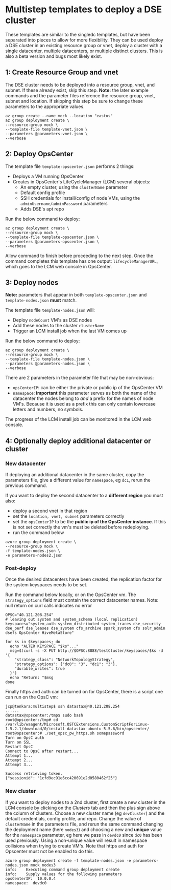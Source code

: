 # Multistep templates to deploy a DSE cluster
These templates are similar to the singledc templates, but have been separated into pieces to allow for more flexibility. They can be used deploy a DSE cluster in an existing resource group or vnet, deploy a cluster with a single datacenter, multiple datacenters, or multiple distinct clusters. This is also a beta version and bugs most likely exist.


## 1: Create Resource Group and vnet
The DSE cluster needs to be deployed into a resource group, vnet, and subnet. If these already exist, skip this step. **Note:** the later example commands and the parameter files reference the resource group, vnet, subnet and location. If skipping this step be sure to change these parameters to the appropriate values.
```
az group create --name mock --location "eastus"
az group deployment create \
--resource-group mock \
--template-file template-vnet.json \
--parameters @parameters-vnet.json \
--verbose
```

## 2: Deploy OpsCenter
The template file `template-opscenter.json` performs 2 things:
- Deploys a VM running OpsCenter
- Creates in OpsCenter's LifeCycleManager (LCM) several objects:
  - An empty cluster, using the `clusterName` parameter
  - Default config profile
  - SSH credentials for install/config of node VMs, using the `adminUsername/adminPassword` parameters
  - Adds DSE's apt repo  

Run the below command to deploy:
```
az group deployment create \
--resource-group mock \
--template-file template-opscenter.json \
--parameters @parameters-opscenter.json \
--verbose
```
Allow command to finish before proceeding to the next step. Once the command completes this template has one output: `lifecycleManagerURL`, which goes to the LCM web console in OpsCenter.

## 3: Deploy nodes
**Note:** parameters that appear in both `template-opscenter.json` and `template-nodes.json` **must** match.

The template file `template-nodes.json` will:
- Deploy `nodeCount` VM's as DSE nodes
- Add these nodes to the cluster `clusterName`
- Trigger an LCM install job when the last VM comes up

Run the below command to deploy:
```
az group deployment create \
--resource-group mock \
--template-file template-nodes.json \
--parameters @parameters-nodes.json \
--verbose
```
There are 2 parameters in the parameter file that may be non-obvious:
  - `opsCenterIP`:  can be either the private or public ip of the OpsCenter VM
  - `namespace`:  **important** this parameter serves as both the name of the datacenter the nodes belong to *and* a prefix for the names of node VM's. Because it is used as a prefix this can only contain lowercase letters and numbers, no symbols.

The progress of the LCM install job can be monitored in the LCM web console.

## 4: Optionally deploy additional datacenter or cluster
### New datacenter
If deploying an additional datacenter in the same cluster, copy the parameters file, give a different value for `namespace`, eg `dc1`, rerun the previous command.

If you want to deploy the second datacenter to a **different region** you must also:
- deploy a second vnet in that region
- set the `location, vnet, subnet` parameters correctly
- set the `opsCenterIP` to be the **public ip of the OpsCenter instance**. If this is not set correctly the vm's must be deleted before redeploying.
- run the command below

```
azure group deployment create \
--resource-group mock \
-f template-nodes.json \
-e parameters-nodes2.json
```

### Post-deploy

Once the desired datacenters have been created, the replication factor for the system keyspaces needs to be set.

Run the command below locally, or on the OpsCenter vm. The `strategy_options` field must contain the correct datacenter names.
Note: null return on curl calls indicates no error
```
OPSC="40.121.208.254"
# leaving out system and system_schema (local replication)
keyspaces="system_auth system_distributed system_traces dse_security dse_perf dse_leases dse_system cfs_archive spark_system cfs solr_admin dsefs OpsCenter HiveMetaStore"

for ks in $keyspaces; do
  echo "ALTER KEYSPACE "$ks"..."
  msg=$(curl -s -X PUT http://$OPSC:8888/testCluster/keyspaces/$ks -d '{
    "strategy_class": "NetworkTopologyStrategy",
    "strategy_options": {"dc0": "3", "dc1": "3"},
    "durable_writes": true
  }')
  echo "Return: "$msg
done
```

Finally https and auth can be turned on for OpsCenter, there is a script one can run on the OpsC vm:
```
jcp@tenkara:multistep$ ssh datastax@40.121.208.254
......
datastax@opscenter:/tmp$ sudo bash
root@opscenter:/tmp# cd /var/lib/waagent/Microsoft.OSTCExtensions.CustomScriptForLinux-1.5.2.1/download/0/install-datastax-ubuntu-5.5.6/bin/opscenter/
root@opscenter:# ./set_opsc_pw_https.sh somepassword
Turn on OpsC auth
Turn on SSL
Restart OpsC
Connect to OpsC after restart...
Attempt 1...
Attempt 2...
Attempt 3...

Success retrieving token.
{"sessionid": "1cfd9ec91e6cc420691e2d0580462f25"}
```

### New cluster
If you want to deploy nodes to a 2nd cluster, first create a new cluster in the LCM console by clicking on the *Clusters* tab and then the plus sign above the column of clusters. Choose a new cluster name (eg `devCluster`) and the default credentials, config profile, and repo. Change the value of `clusterName` in the parameters file, and rerun the same command changing the deployment name (here `nodes3`) and choosing a new and **unique** value for the `namespace` parameter, eg here we pass in `devdc0` since `dc0` has been used previously. Using a non-unique value will result in namespace collisions when trying to create VM's. Note that https and auth for Opscenter must not be enabled to do this.

```
azure group deployment create -f template-nodes.json -e parameters-nodes.json mock nodes3
info:    Executing command group deployment create
info:    Supply values for the following parameters
opsCenterIP:  10.0.0.4
namespace:  devdc0
```
